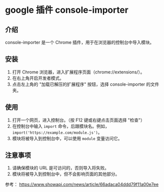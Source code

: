 # google 插件 console-importer

## 介绍

console-importer 是一个 Chrome 插件，用于在浏览器的控制台中导入模块。

## 安装

1. 打开 Chrome 浏览器，进入扩展程序页面（chrome://extensions/）。
2. 在右上角开启开发者模式。
3. 点击左上角的 "加载已解压的扩展程序" 按钮，选择 console-importer 的文件夹。

## 使用

1. 打开一个网页，进入控制台。（按 F12 键或右键点击页面选择 "检查"）
2. 在控制台中输入 `import` 命令，后跟模块名。例如，`import('https://example.com/module.js')`。
3. 模块将被导入到控制台中，可以使用 `module` 变量访问它。

## 注意事项

1. 请确保模块的 URL 是可访问的，否则导入将失败。
2. 模块将被导入到控制台中，但不会影响页面的其他部分。

参考：
https://www.showapi.com/news/article/66adaca04ddd79f11a00e7ee